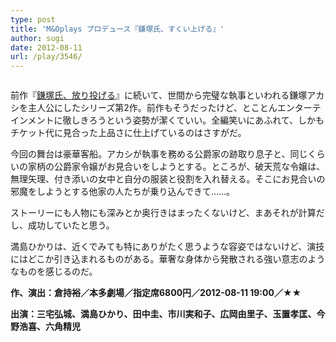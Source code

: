 ```yaml
---
type: post
title: 'M&Oplays プロデュース『鎌塚氏、すくい上げる』'
author: sugi
date: 2012-08-11
url: /play/3546/
---
```

<img src="http://i1.wp.com/asharpminor.com/wp-content/uploads/2012/08/kama2f1-2.png?resize=240%2C182" alt="" title="鎌塚氏、すくい上げる" class="alignleft wp-image-3547" data-recalc-dims="1" />

前作『<a href="http://asharpminor.com/play-20110514" onclick="_gaq.push(['_trackEvent', 'outbound-article', 'http://asharpminor.com/play-20110514', '鎌塚氏、放り投げる']);" title="M&#038;Oplaysプロデュース『鎌塚氏、放り投げる』">鎌塚氏、放り投げる</a>』に続いて、世間から完璧な執事といわれる鎌塚アカシを主人公にしたシリーズ第2作。前作もそうだったけど、とことんエンターテインメントに徹しきろうという姿勢が潔くていい。全編笑いにあふれて、しかもチケット代に見合った上品さに仕上げているのはさすがだ。

今回の舞台は豪華客船。アカシが執事を務める公爵家の跡取り息子と、同じくらいの家柄の公爵家令嬢がお見合いをしようとする。ところが、破天荒な令嬢は、無理矢理、付き添いの女中と自分の服装と役割を入れ替える。そこにお見合いの邪魔をしようとする他家の人たちが乗り込んできて……。

ストーリーにも人物にも深みとか奥行きはまったくないけど、まあそれが計算だし、成功していたと思う。

満島ひかりは、近くでみても特にありがたく思うような容姿ではないけど、演技にはどこか引き込まれるものがある。華奢な身体から発散される強い意志のようなものを感じるのだ。

**作、演出：倉持裕／本多劇場／指定席6800円／2012-08-11 19:00／★★**

**出演：三宅弘城、満島ひかり、田中圭、市川実和子、広岡由里子、玉置孝匡、今野浩喜、六角精児**
